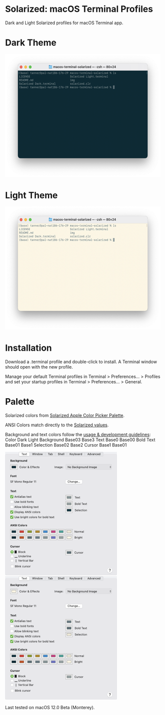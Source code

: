 Solarized: macOS Terminal Profiles
=========
Dark and Light Solarized profiles for macOS Terminal app.

# Dark Theme
<img src="https://github.com/newelldev/macos-terminal-solarized/blob/main/img/Terminal%20Dark%20Screenshot.png" alt="solarized dark screenshot" height="400">

# Light Theme
<img src="https://github.com/newelldev/macos-terminal-solarized/blob/main/img/Terminal%20Light%20Screenshot.png" alt="solarized light screenshot" height="400">

# Installation
Download a .terminal profile and double-click to install. A Terminal window should open with the new profile.

Manage your default Terminal profiles in Terminal > Preferences... > Profiles and set your startup profiles in Terminal > Preferences... > General.

# Palette
Solarized colors from [Solarized Apple Color Picker Palette](https://github.com/altercation/solarized/tree/master/apple-colorpalette-solarized).

ANSI Colors match directly to the [Solarized values](https://github.com/altercation/solarized/tree/master/apple-colorpalette-solarized).

Background and text colors follow the [usage & development guidelines](https://github.com/altercation/solarized/tree/master/apple-colorpalette-solarized):
    Color      Dark   Light
    Background Base03 Base3
    Text       Base0  Base00
    Bold Text  Base01 Base1
    Selection  Base02 Base2
    Cursor     Base1  Base01

<img src="https://github.com/newelldev/macos-terminal-solarized/blob/main/img/Solarized%20Dark%20Profile.png" alt="solarized dark profile" height="400">

<img src="https://github.com/newelldev/macos-terminal-solarized/blob/main/img/Solarized%20Light%20Profile.png" alt="solarized light screenshot" height="400">

Last tested on macOS 12.0 Beta (Monterey).
